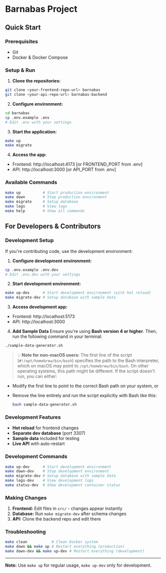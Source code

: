 # Barnabas Project

## Quick Start

### Prerequisites
- Git
- Docker & Docker Compose

### Setup & Run

1. **Clone the repositories:**
```bash
git clone <your-frontend-repo-url> barnabas
git clone <your-api-repo-url> barnabas-backend
```

2. **Configure environment:**
```bash
cd barnabas
cp .env.example .env
# Edit .env with your settings
```

3. **Start the application:**
```bash
make up
make migrate
```

4. **Access the app:**
- Frontend: http://localhost:4173 [or FRONTEND_PORT from .env]
- API: http://localhost:3000 [or API_PORT from .env]

### Available Commands
```bash
make up          # Start production environment
make down        # Stop production environment
make migrate     # Setup database
make logs        # View logs
make help        # Show all commands
```

## For Developers & Contributors

### Development Setup
If you're contributing code, use the development environment:

1. **Configure development environment:**
```bash
cp .env.example .env.dev
# Edit .env.dev with your settings
```

2. **Start development environment:**
```bash
make up-dev      # Start development environment (with hot reload)
make migrate-dev # Setup database with sample data
```

3. **Access development app:**
- Frontend: http://localhost:5173
- API: http://localhost:3000

4. **Add Sample Data**
   Ensure you're using **Bash version 4 or higher**. Then, run the following command in your terminal:

```bash
./sample-data-generator.sh
```

> 💡 **Note for non-macOS users:**
> The first line of the script (`#!/opt/homebrew/bin/bash`) specifies the path to the Bash interpreter, which on macOS may point to `/opt/homebrew/bin/bash`. On other operating systems, this path might be different. If the script doesn't run, you can either:

* Modify the first line to point to the correct Bash path on your system, or
* Remove the line entirely and run the script explicitly with Bash like this:

  ```bash
  bash sample-data-generator.sh
  ```

### Development Features
- **Hot reload** for frontend changes
- **Separate dev database** (port 3307) 
- **Sample data** included for testing
- **Live API** with auto-restart

### Development Commands
```bash
make up-dev      # Start development environment
make down-dev    # Stop development environment
make migrate-dev # Setup database with sample data
make logs-dev    # View development logs
make status-dev  # Show development container status
```

### Making Changes
1. **Frontend:** Edit files in `src/` - changes appear instantly
2. **Database:** Run `make migrate-dev` after schema changes
3. **API:** Clone the backend repo and edit there

### Troubleshooting
```bash
make clean           # Clean Docker system
make down && make up # Restart everything (production)
make down-dev && make up-dev # Restart everything (development)
```

---

**Note:** Use `make up` for regular usage, `make up-dev` only for development.
